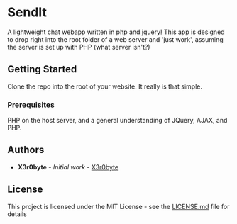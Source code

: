 # SendIt

A lightweight chat webapp written in php and jquery!
This app is designed to drop right into the root folder of a web server and 'just work', assuming the server is set up with PHP (what server isn't?)

## Getting Started

Clone the repo into the root of your website. It really is that simple. 

### Prerequisites

PHP on the host server, and a general understanding of JQuery, AJAX, and PHP.

## Authors

* **X3r0byte** - *Initial work* - [X3r0byte](https://github.com/PurpleBooth)

## License

This project is licensed under the MIT License - see the [LICENSE.md](LICENSE.md) file for details
